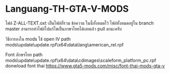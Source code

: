 # Languang-TH-GTA-V-MODS
ไฟล์ Z-ALL-TEXT.oxt เป็นไฟล์ที่รวม ข้อความ ในนี้ทั้งหมดไว้
ไฟล์ทั้งหมดอยู่ใน branch master
สามารถทำไฟล์ไปแก้ไขเป็นภาษาไทยได้เลยแล้ว pull มานะครับ

วิธีการลงใน mods ใช้ open IV
path mods\update\update.rpf\x64\data\lang\american_rel.rpf

Font อักษรไทย
path mods\update\update.rpf\x64\data\cdimages\scaleform_platform_pc.rpf
donwload font thai  https://www.gta5-mods.com/misc/font-thai-mods-gta-v
